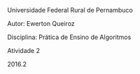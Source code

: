 Universidade Federal Rural de Pernambuco

Autor: Ewerton Queiroz

Disciplina: Prática de Ensino de Algoritmos

Atividade 2

2016.2